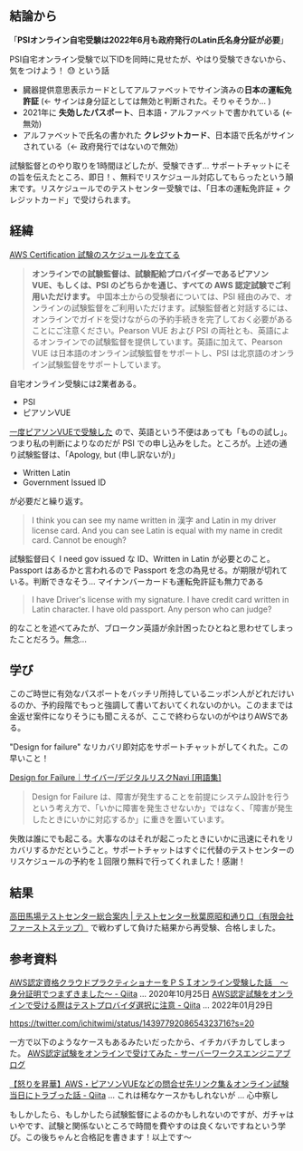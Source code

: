 ## 結論から

「**PSIオンライン自宅受験は2022年6月も政府発行のLatin氏名身分証が必要**」

PSI自宅オンライン受験で以下IDを同時に見せたが、やはり受験できないから、気をつけよう！ :sweat: という話

- 臓器提供意思表示カードとしてアルファベットでサイン済みの**日本の運転免許証** (← サインは身分証としては無効と判断された。そりゃそうか... )
- 2021年に **失効したパスポート**、日本語・アルファベットで書かれている (← 無効)
- アルファベットで氏名の書かれた **クレジットカード**、日本語で氏名がサインされている（← 政府発行ではないので無効）

試験監督とのやり取りを1時間ほどしたが、受験できず...
サポートチャットにその旨を伝えたところ、即日！、無料でリスケジュール対応してもらったという顛末です。リスケジュールでのテストセンター受験では、「日本の運転免許証 + クレジットカード」で受けられます。

## 経緯

[AWS Certification 試験のスケジュールを立てる](https://aws.amazon.com/jp/certification/certification-prep/testing/?nc2=sb_ce_se)

> **オンラインでの試験監督は、試験配給プロバイダーであるピアソン VUE、もしくは、PSI のどちらかを通じ、すべての AWS 認定試験でご利用いただけます。** 中国本土からの受験者については、PSI 経由のみで、オンラインの試験監督をご利用いただけます。試験監督者と対話するには、オンラインでガイドを受けながらの予約手続きを完了しておく必要があることにご注意ください。Pearson VUE および PSI の両社とも、英語によるオンラインでの試験監督を提供しています。英語に加えて、Pearson VUE は日本語のオンライン試験監督をサポートし、PSI は北京語のオンライン試験監督をサポートしています。

自宅オンライン受験には2業者ある。

- PSI
- ピアソンVUE

[一度ピアソンVUEで受験した](https://qiita.com/e99h2121/items/bec62a16c1264baf6a5e) ので、英語という不便はあっても「ものの試し」。つまり私の判断によりなのだが PSI での申し込みをした。ところが。上述の通り試験監督は、「Apology, but (申し訳ないが)」

- Written Latin
- Government Issued ID 

が必要だと繰り返す。

> I think you can see my name written in 漢字 and Latin in my driver license card. And you can see Latin is equal with my name in credit card. Cannot be enough? 

試験監督曰く I need gov issued な ID、Written in Latin が必要とのこと。Passport はあるかと言われるので Passport を念の為見せる。が期限が切れている。判断できなそう... マイナンバーカードも運転免許証も無力である

> I have Driver's license with my signature. I have credit card written in Latin character. I have old passport. Any person who can judge? 

的なことを述べてみたが、ブロークン英語が余計困ったひとねと思わせてしまったことだろう。無念...

## 学び

このご時世に有効なパスポートをバッチリ所持しているニッポン人がどれだけいるのか、予約段階でもっと強調して書いておいてくれないのかい。このままでは金返せ案件になりそうにも聞こえるが、ここで終わらないのがやはりAWSである。

"Design for failure" なリカバリ即対応をサポートチャットがしてくれた。この早いこと！

[Design for Failure｜サイバー/デジタルリスクNavi [用語集]](https://www.newton-consulting.co.jp/itilnavi/glossary/design_for_failure.html)

> Design for Failure は、障害が発生することを前提にシステム設計を行うという考え方で、「いかに障害を発生させないか」ではなく、「障害が発生したときにいかに対応するか」に重きを置いています。

失敗は誰にでも起こる。大事なのはそれが起こったときにいかに迅速にそれをリカバリするかだということ。サポートチャットはすぐに代替のテストセンターのリスケジュールの予約を１回限り無料で行ってくれました！感謝！


## 結果

[高田馬場テストセンター総合案内 | テストセンター秋葉原昭和通り口（有限会社ファーストステップ）](https://www.first-step.jp/takadanobaba_entrance/) で戦わずして負けた結果から再受験、合格しました。


## 参考資料

[AWS認定資格クラウドプラクティショナーをＰＳＩオンライン受験した話　～身分証明でつまずきました～ - Qiita](https://qiita.com/zakuzakuzaki/items/e0dc27f1fd4bba3532a5) ... 2020年10月25日
[AWS認定試験をオンラインで受ける際はテストプロバイダ選択に注意 - Qiita](https://qiita.com/macaroni10y/items/7f5d6758b5e1804d2a58) ... 2022年01月29日

https://twitter.com/ichitwimi/status/1439779208654323716?s=20

一方で以下のようなケースもあるみたいだったから、イチカバチカしてしまった。
[AWS認定試験をオンラインで受けてみた - サーバーワークスエンジニアブログ](https://blog.serverworks.co.jp/aws-certification-online)

[【怒りを昇華】AWS・ピアソンVUEなどの問合せ先リンク集＆オンライン試験当日にトラブった話 - Qiita](https://qiita.com/TakuyaSuzuki/items/a6bd9efd8a61d3f1bdbc) ... これは稀なケースかもしれないが ... 心中察し  

もしかしたら、もしかしたら試験監督によるのかもしれないのですが、ガチャはいやです、試験と関係ないところで時間を費やすのは良くないですねという学び。この後ちゃんと合格記を書きます！以上です～
